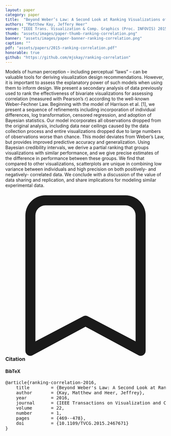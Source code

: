 ```yaml
---
layout: paper
category: paper
title:  "Beyond Weber’s Law: A Second Look at Ranking Visualizations of Correlation"
authors: "Matthew Kay, Jeffery Heer"
venue: "IEEE Trans. Visualization & Comp. Graphics (Proc. INFOVIS) 2015"
thumb: "assets/images/paper-thumb-ranking-correlation.png"
banner: "assets/images/paper-banner-ranking-correlation.png"
caption: ""
pdf: "assets/papers/2015-ranking-correlation.pdf"
honorable: true
github: "https://github.com/mjskay/ranking-correlation"
---
```


<!-- abstract -->
Models of human perception – including perceptual “laws” – can be valuable tools for deriving visualization design recommendations. However, it is important to assess the explanatory power of such models when using them to inform design. We present a secondary analysis of data previously used to rank the effectiveness of bivariate visualizations for assessing correlation (measured with Pearson’s r) according to the well-known Weber-Fechner Law. Beginning with the model of Harrison et al. [1], we present a sequence of refinements including incorporation of individual differences, log transformation, censored regression, and adoption of Bayesian statistics. Our model incorporates all observations dropped from the original analysis, including data near ceilings caused by the data collection process and entire visualizations dropped due to large numbers of observations worse than chance. This model deviates from Weber’s Law, but provides improved predictive accuracy and generalization. Using Bayesian credibility intervals, we derive a partial ranking that groups visualizations with similar performance, and we give precise estimates of the difference in performance between these groups. We find that compared to other visualizations, scatterplots are unique in combining low variance between individuals and high precision on both positively- and negatively- correlated data. We conclude with a discussion of the value of data sharing and replication, and share implications for modeling similar experimental data.


<h3><svg xmlns="http://www.w3.org/2000/svg" fill="currentColor" class="bi bi-bookmark" viewBox="0 0 16 16">
  <path d="M2 2a2 2 0 0 1 2-2h8a2 2 0 0 1 2 2v13.5a.5.5 0 0 1-.777.416L8 13.101l-5.223 2.815A.5.5 0 0 1 2 15.5V2zm2-1a1 1 0 0 0-1 1v12.566l4.723-2.482a.5.5 0 0 1 .554 0L13 14.566V2a1 1 0 0 0-1-1H4z"/>
</svg> Citation</h3>
<div class="bibtex">
<!-- bibtex -->
<h4>BibTeX</h4>
<pre>
@article{ranking-correlation-2016,
	title        = {Beyond Weber's Law: A Second Look at Ranking Visualizations of Correlation},
	author       = {Kay, Matthew and Heer, Jeffrey},
	year         = 2016,
	journal      = {IEEE Transactions on Visualization and Computer Graphics},
	volume       = 22,
	number       = 1,
	pages        = {469--478},
	doi          = {10.1109/TVCG.2015.2467671}
}
</pre>
</div>
